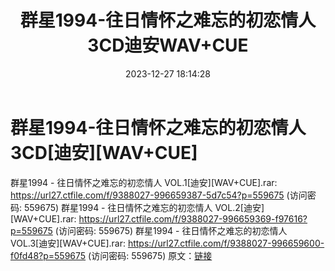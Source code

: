 ﻿---
title: 群星1994-往日情怀之难忘的初恋情人3CD迪安WAV+CUE
date: 2023-12-27 18:14:28
categories: WAV车载音乐、镜像
tags: 华语中文
---
# 群星1994-往日情怀之难忘的初恋情人3CD[迪安][WAV+CUE]

群星1994 - 往日情怀之难忘的初恋情人 VOL.1[迪安][WAV+CUE].rar: https://url27.ctfile.com/f/9388027-996659387-5d7c54?p=559675
(访问密码: 559675)
群星1994 - 往日情怀之难忘的初恋情人 VOL.2[迪安][WAV+CUE].rar: https://url27.ctfile.com/f/9388027-996659369-f97616?p=559675
(访问密码: 559675)
群星1994 - 往日情怀之难忘的初恋情人 VOL.3[迪安][WAV+CUE].rar: https://url27.ctfile.com/f/9388027-996659600-f0fd48?p=559675
(访问密码: 559675)
原文：[链接](https://blog.sina.com.cn/s/blog_1647c7e76010313zo.html)